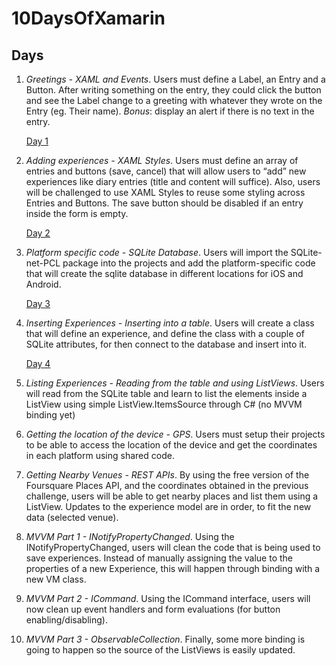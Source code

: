 # 10DaysOfXamarin

## Days

1. *Greetings - XAML and Events*. Users must define a Label, an Entry and a Button. After writing something on the entry, they could click the button and see the Label change to a greeting with whatever they wrote on the Entry (eg. Their name). *Bonus*: display an alert if there is no text in the entry. 

    [Day 1](https://www.notion.so/1992a315899c40d3ae6966b45dfe86ed)

2. *Adding experiences - XAML Styles*. Users must define an array of entries and buttons (save, cancel) that will allow users to “add” new experiences like diary entries (title and content will suffice). Also, users will be challenged to use XAML Styles to reuse some styling across Entries and Buttons. The save button should be disabled if an entry inside the form is empty.

    [Day 2](https://www.notion.so/913c0a1be30b41729de95b4d14420121)

3. *Platform specific code - SQLite Database*. Users will import the SQLite-net-PCL package into the projects and add the platform-specific code that will create the sqlite database in different locations for iOS and Android.

    [Day 3](https://www.notion.so/b8984192928f4e9b84bcee3a1c678885)

4. *Inserting Experiences - Inserting into a table*. Users will create a class that will define an experience, and define the class with a couple of SQLite attributes, for then connect to the database and insert into it.

    [Day 4](https://www.notion.so/92dee893956f467bbd6feb753b1e4766)

5. *Listing Experiences - Reading from the table and using ListViews*. Users will read from the SQLite table and learn to list the elements inside a ListView using simple ListView.ItemsSource through C# (no MVVM binding yet)
6. *Getting the location of the device - GPS*. Users must setup their projects to be able to access the location of the device and get the coordinates in each platform using shared code.
7. *Getting Nearby Venues - REST APIs*. By using the free version of the Foursquare Places API, and the coordinates obtained in the previous challenge, users will be able to get nearby places and list them using a ListView. Updates to the experience model are in order, to fit the new data (selected venue).
8. *MVVM Part 1 - INotifyPropertyChanged*. Using the INotifyPropertyChanged, users will clean the code that is being used to save experiences. Instead of manually assigning the value to the properties of a new Experience, this will happen through binding with a new VM class.
9. *MVVM Part 2 - ICommand*. Using the ICommand interface, users will now clean up event handlers and form evaluations (for button enabling/disabling).
10. *MVVM Part 3 - ObservableCollection<T>*. Finally, some more binding is going to happen so the source of the ListViews is easily updated.
